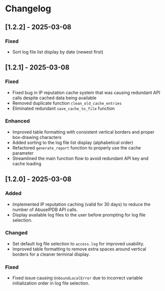 # Changelog

## [1.2.2] - 2025-03-08

### Fixed
- Sort log file list display by date (newest first)

## [1.2.1] - 2025-03-08

### Fixed
- Fixed bug in IP reputation cache system that was causing redundant API calls despite cached data being available
- Removed duplicate function `clean_old_cache_entries`
- Eliminated redundant `save_cache_to_file` function

### Enhanced
- Improved table formatting with consistent vertical borders and proper box-drawing characters
- Added sorting to the log file list display (alphabetical order)
- Refactored `generate_report` function to properly use the cache parameter
- Streamlined the main function flow to avoid redundant API key and cache loading


## [1.2.0] - 2025-03-08

### Added
- Implemented IP reputation caching (valid for 30 days) to reduce the number of AbuseIPDB API calls.
- Display available log files to the user before prompting for log file selection.

### Changed
- Set default log file selection to `access.log` for improved usability.
- Improved table formatting to remove extra spaces around vertical borders for a cleaner terminal display.

### Fixed
- Fixed issue causing `UnboundLocalError` due to incorrect variable initialization order in log file selection.

